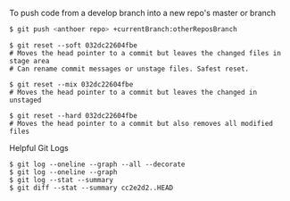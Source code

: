To push code from a develop branch into a new repo's master or branch
```bash
$ git push <anthoer repo> +currentBranch:otherReposBranch
```

```
$ git reset --soft 032dc22604fbe
# Moves the head pointer to a commit but leaves the changed files in stage area
# Can rename commit messages or unstage files. Safest reset. 

$ git reset --mix 032dc22604fbe
# Moves the head pointer to a commit but leaves the changed in unstaged

$ git reset --hard 032dc22604fbe
# Moves the head pointer to a commit but also removes all modified files
```

Helpful Git Logs
```
$ git log --oneline --graph --all --decorate
$ git log --oneline --graph
$ git log --stat --summary
$ git diff --stat --summary cc2e2d2..HEAD
```
